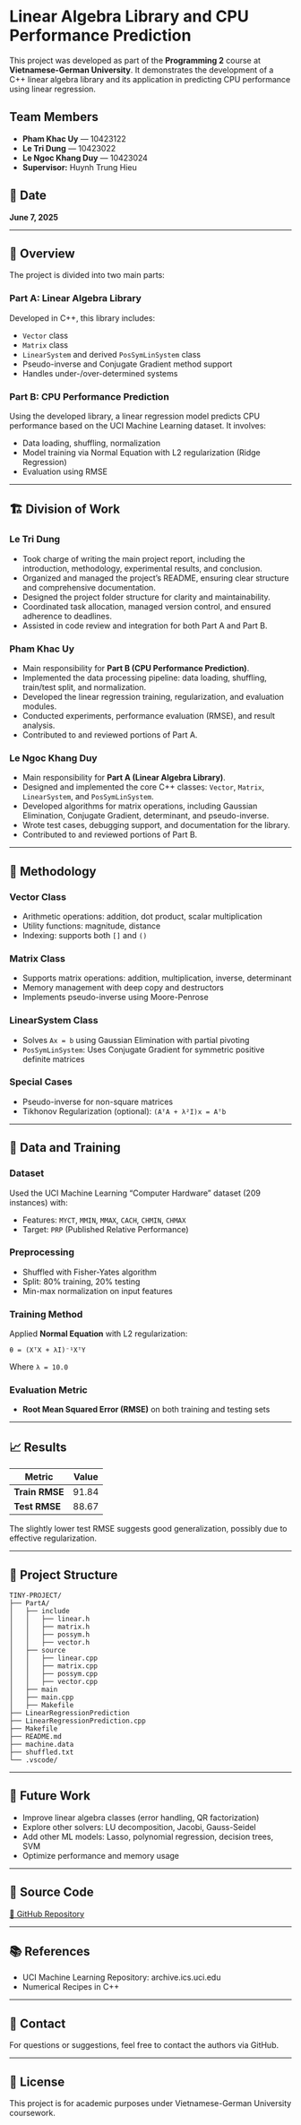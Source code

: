 # Linear Algebra Library and CPU Performance Prediction

This project was developed as part of the **Programming 2** course at **Vietnamese-German University**. It demonstrates the development of a C++ linear algebra library and its application in predicting CPU performance using linear regression.

## Team Members

- **Pham Khac Uy** — 10423122  
- **Le Tri Dung** — 10423022  
- **Le Ngoc Khang Duy** — 10423024  
- **Supervisor:** Huynh Trung Hieu

## 📅 Date

**June 7, 2025**

---

## 📌 Overview

The project is divided into two main parts:

### Part A: Linear Algebra Library

Developed in C++, this library includes:

- `Vector` class
- `Matrix` class
- `LinearSystem` and derived `PosSymLinSystem` class
- Pseudo-inverse and Conjugate Gradient method support
- Handles under-/over-determined systems

### Part B: CPU Performance Prediction

Using the developed library, a linear regression model predicts CPU performance based on the UCI Machine Learning dataset. It involves:

- Data loading, shuffling, normalization
- Model training via Normal Equation with L2 regularization (Ridge Regression)
- Evaluation using RMSE

---

## 🏗️ Division of Work

### Le Tri Dung

- Took charge of writing the main project report, including the introduction, methodology, experimental results, and conclusion.
- Organized and managed the project’s README, ensuring clear structure and comprehensive documentation.
- Designed the project folder structure for clarity and maintainability.
- Coordinated task allocation, managed version control, and ensured adherence to deadlines.
- Assisted in code review and integration for both Part A and Part B.

### Pham Khac Uy

- Main responsibility for **Part B (CPU Performance Prediction)**.
- Implemented the data processing pipeline: data loading, shuffling, train/test split, and normalization.
- Developed the linear regression training, regularization, and evaluation modules.
- Conducted experiments, performance evaluation (RMSE), and result analysis.
- Contributed to and reviewed portions of Part A.

### Le Ngoc Khang Duy

- Main responsibility for **Part A (Linear Algebra Library)**.
- Designed and implemented the core C++ classes: `Vector`, `Matrix`, `LinearSystem`, and `PosSymLinSystem`.
- Developed algorithms for matrix operations, including Gaussian Elimination, Conjugate Gradient, determinant, and pseudo-inverse.
- Wrote test cases, debugging support, and documentation for the library.
- Contributed to and reviewed portions of Part B.

---

## 🧠 Methodology

### Vector Class

- Arithmetic operations: addition, dot product, scalar multiplication
- Utility functions: magnitude, distance
- Indexing: supports both `[]` and `()`

### Matrix Class

- Supports matrix operations: addition, multiplication, inverse, determinant
- Memory management with deep copy and destructors
- Implements pseudo-inverse using Moore-Penrose

### LinearSystem Class

- Solves `Ax = b` using Gaussian Elimination with partial pivoting
- `PosSymLinSystem`: Uses Conjugate Gradient for symmetric positive definite matrices

### Special Cases

- Pseudo-inverse for non-square matrices
- Tikhonov Regularization (optional): `(AᵀA + λ²I)x = Aᵀb`

---

## 🧪 Data and Training

### Dataset

Used the UCI Machine Learning “Computer Hardware” dataset (209 instances) with:

- Features: `MYCT`, `MMIN`, `MMAX`, `CACH`, `CHMIN`, `CHMAX`
- Target: `PRP` (Published Relative Performance)

### Preprocessing

- Shuffled with Fisher-Yates algorithm
- Split: 80% training, 20% testing
- Min-max normalization on input features

### Training Method

Applied **Normal Equation** with L2 regularization:

```
θ = (XᵀX + λI)⁻¹XᵀY
```

Where `λ = 10.0`

### Evaluation Metric

- **Root Mean Squared Error (RMSE)** on both training and testing sets

---

## 📈 Results

| Metric           | Value     |
|------------------|-----------|
| **Train RMSE**   | 91.84     |
| **Test RMSE**    | 88.67     |

The slightly lower test RMSE suggests good generalization, possibly due to effective regularization.

---

## 📁 Project Structure

```
TINY-PROJECT/
├── PartA/
│   ├── include
│   │   ├── linear.h
│   │   ├── matrix.h
│   │   ├── possym.h
│   │   ├── vector.h
│   ├── source
│   │   ├── linear.cpp
│   │   ├── matrix.cpp
│   │   ├── possym.cpp
│   │   ├── vector.cpp
│   ├── main
│   ├── main.cpp
│   ├── Makefile
├── LinearRegressionPrediction
├── LinearRegressionPrediction.cpp
├── Makefile
├── README.md
├── machine.data
├── shuffled.txt
└── .vscode/
```

---

## 🔮 Future Work

- Improve linear algebra classes (error handling, QR factorization)
- Explore other solvers: LU decomposition, Jacobi, Gauss-Seidel
- Add other ML models: Lasso, polynomial regression, decision trees, SVM
- Optimize performance and memory usage

---

## 📂 Source Code

[🔗 GitHub Repository](https://github.com/mrsuero/Tiny-project)

---

## 📚 References

- UCI Machine Learning Repository: archive.ics.uci.edu
- Numerical Recipes in C++

---

## 👥 Contact

For questions or suggestions, feel free to contact the authors via GitHub.

---

## 📜 License

This project is for academic purposes under Vietnamese-German University coursework.